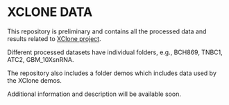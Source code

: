 # XCLONE DATA

This repository is preliminary and contains all the processed data and results related to [XClone project](https://github.com/single-cell-genetics/XClone).

Different processed datasets have individual folders, e.g., BCH869, TNBC1, ATC2, GBM_10XsnRNA.

The repository also includes a folder demos which includes data used by the XClone demos.

Additional information and description will be available soon.
